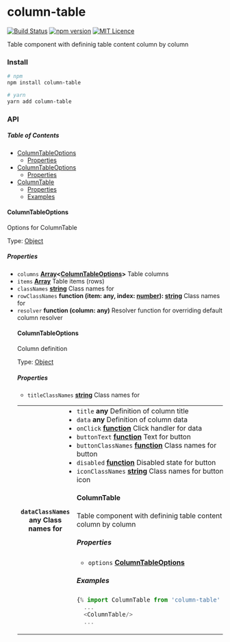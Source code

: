 # column-table

[![Build Status](https://travis-ci.com/sham-ui/column-table.svg?branch=master)](https://travis-ci.com/sham-ui/column-table)
[![npm version](https://badge.fury.io/js/column-table.svg)](https://badge.fury.io/js/column-table)
[![MIT Licence](https://badges.frapsoft.com/os/mit/mit.svg?v=103)](https://opensource.org/licenses/mit-license.php)

Table component with defininig table content column by column

### Install

```bash
# npm
npm install column-table
```

```bash
# yarn
yarn add column-table
```

### API

<!-- Generated by documentation.js. Update this documentation by updating the source code. -->

##### Table of Contents

-   [ColumnTableOptions](#columntableoptions)
    -   [Properties](#properties)
-   [ColumnTableOptions](#columntableoptions-1)
    -   [Properties](#properties-1)
-   [ColumnTable](#columntable)
    -   [Properties](#properties-2)
    -   [Examples](#examples)

#### ColumnTableOptions

Options for ColumnTable

Type: [Object](https://developer.mozilla.org/docs/Web/JavaScript/Reference/Global_Objects/Object)

##### Properties

-   `columns` **[Array](https://developer.mozilla.org/docs/Web/JavaScript/Reference/Global_Objects/Array)&lt;[ColumnTableOptions](#columntableoptions)>** Table columns
-   `items` **[Array](https://developer.mozilla.org/docs/Web/JavaScript/Reference/Global_Objects/Array)** Table items (rows)
-   `classNames` **[string](https://developer.mozilla.org/docs/Web/JavaScript/Reference/Global_Objects/String)** Class names for <table>
-   `rowClassNames` **function (item: any, index: [number](https://developer.mozilla.org/docs/Web/JavaScript/Reference/Global_Objects/Number)): [string](https://developer.mozilla.org/docs/Web/JavaScript/Reference/Global_Objects/String)** Class names for <tr>
-   `resolver` **function (column: any)** Resolver function for overriding default column resolver

#### ColumnTableOptions

Column definition

Type: [Object](https://developer.mozilla.org/docs/Web/JavaScript/Reference/Global_Objects/Object)

##### Properties

-   `titleClassNames` **[string](https://developer.mozilla.org/docs/Web/JavaScript/Reference/Global_Objects/String)** Class names for <th>
-   `dataClassNames` **any** Class names for <td>
-   `title` **any** Definition of column title
-   `data` **any** Definition of column data
-   `onClick` **[function](https://developer.mozilla.org/docs/Web/JavaScript/Reference/Statements/function)** Click handler for data
-   `buttonText` **[function](https://developer.mozilla.org/docs/Web/JavaScript/Reference/Statements/function)** Text for button
-   `buttonClassNames` **[function](https://developer.mozilla.org/docs/Web/JavaScript/Reference/Statements/function)** Class names for button
-   `disabled` **[function](https://developer.mozilla.org/docs/Web/JavaScript/Reference/Statements/function)** Disabled state for button
-   `iconClassNames` **[string](https://developer.mozilla.org/docs/Web/JavaScript/Reference/Global_Objects/String)** Class names for button icon

#### ColumnTable

Table component with defininig table content column by column

##### Properties

-   `options` **[ColumnTableOptions](#columntableoptions)** 

##### Examples

```javascript
{% import ColumnTable from 'column-table' %}
  ...
  <ColumnTable/>
  ...
```
